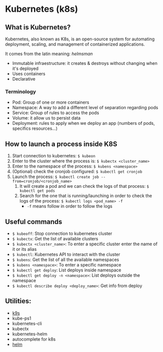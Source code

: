 # Kubernetes (k8s)

## What is Kubernetes?
Kubernetes, also known as K8s, is an open-source system for automating deployment, scaling, and management of containerized applications.

It comes from the latin meaning: *helmsman*
* Immutable infraestructure: it creates & destroys without changing when it's deployed
* Uses containers
* Declarative

### Terminology
* Pod: Group of one or more containers
* Namespace: A way to add a different level of separation regarding pods
* Service: Group of rules to access the pods
* Volume: it allow us to persist data
* Deployment: rules to apply when we deploy an app (numbers of pods, specifics resources...)

## How to launch a process inside K8S
1. Start connection to kubernetes: `$ kubeon`
2. Enter to the cluster where the process is: `$ kubectx <cluster_name>` 
3. Enter to the namespace of the process: `$ kubens <namespace>`
4. (Optional) check the cronjob configured: `$ kubectl get cronjob`
5. Launch the process: `$ kubectl create job --from=cronjob/<cronjob_name>`
    1. It will create a pod and we can check the logs of that process: `$ kubectl get pods`
    2. Search for the one that is running/launching in order to check the logs of the process: `$ kubectl logs <pod_name> -f`
        * `-f` means follow in order to follow the logs


## Useful commands
* `$ kubeoff`: Stop connection to kubernetes cluster
* `$ kubectx`: Get the list of available clusters 
* `$ kubectx <cluster_name>`: To enter a specific cluster enter the name of it or its alias
* `$ kubectl`: Kubernetes API to interact with the cluster
* `$ kubens`: Get the list of all the available namespaces
* `$ kubens <namespace>`: To enter a specific namespace
* `$ kubectl get deploy`: List deploys inside namespace
* `$ kubectl get deploy -n <namespace>`: List deploys outside the namespace
* `$ kubectl describe deploy <deploy_name>`: Get info from deploy 


## Utilities:
* [k9s](https://github.com/derailed/k9s)
* kube-ps1
* kubernetes-cli
* kubectx
* kubernetes-helm
* autocomplete for k8s
* [helm](../helm/helm.md)